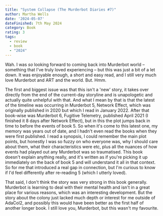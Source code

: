 ```yaml
---
title: "System Collapse (The Murderbot Diaries #7)"
author: Martha Wells
date: '2024-05-07'
dateFinished: 7th May 2024
category: Book
rating: 3
tags:
  - review
  - book
  - "2024"
---
```


Wah. I was _so_ looking forward to coming back into Murderbot world – something that I've truly loved experiencing – but this was just a bit of a let down. It was enjoyable enough, a short and easy read, and I still very much love Murderbot and ART and the world. But. Hmm.

The first and biggest issue was that this isn't a 'new' story, it takes over directly from the end of the current-day storyline and is unapologetic and actually quite unhelpful with that. And what I mean by that is that the latest of the timeline was occurring in Murderbot 5, Network Effect, which was originally published in 2020 but which I read in January 2022. After that book-wise was Murderbot 6, Fugitive Telemetry, published April 2021 (I finished it 8 days after Network Effect), but in this the plot jumps back in time to before the events of book 5. So when it's come to this latest one, my memory was years out of date, and I hadn't even read the books when they were first published. I read a synopsis, I could remember the main plot points, but honestly I was so fuzzy on who everyone was, why I should care about them, what their characteristics were etc, plus all the nuances of how events had played out any Murderbot was so traumatised. This book doesn't explain anything really, and it's written as if you're picking it up immediately on the back of book 5 and will understand it all in that context. So for me that introduced a real gap in connection, but I'm curious to know if I'd feel differently after re-reading 5 (which I utterly loved).

That said, I don't think the story was very strong in this book generally. Murderbot is learning to deal with their mental health and isn't in a great place for various reasons, which was an interesting development. But the story about the colony just lacked much depth or interest for me outside of AdaCol2, and possibly this would have been better as the first half of another longer book. I still love you, Murderbot, but this wasn't my favourite.